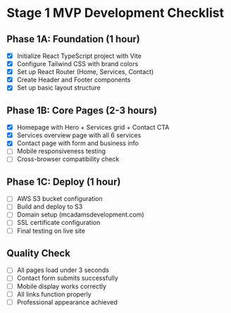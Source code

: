 # Stage 1 MVP Development Checklist

## Phase 1A: Foundation (1 hour)
- [x] Initialize React TypeScript project with Vite
- [x] Configure Tailwind CSS with brand colors
- [x] Set up React Router (Home, Services, Contact)
- [x] Create Header and Footer components
- [x] Set up basic layout structure

## Phase 1B: Core Pages (2-3 hours)
- [x] Homepage with Hero + Services grid + Contact CTA
- [x] Services overview page with all 6 services
- [x] Contact page with form and business info
- [ ] Mobile responsiveness testing
- [ ] Cross-browser compatibility check

## Phase 1C: Deploy (1 hour)
- [ ] AWS S3 bucket configuration
- [ ] Build and deploy to S3
- [ ] Domain setup (mcadamsdevelopment.com)
- [ ] SSL certificate configuration
- [ ] Final testing on live site

## Quality Check
- [ ] All pages load under 3 seconds
- [ ] Contact form submits successfully
- [ ] Mobile display works correctly
- [ ] All links function properly
- [ ] Professional appearance achieved
